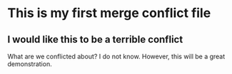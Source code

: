 # This is my first merge conflict file

## I would like this to be a terrible conflict

What are we conflicted about? I do not know. However, this will be a great demonstration.
